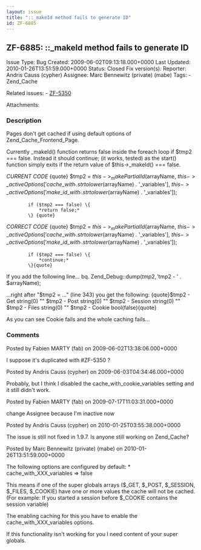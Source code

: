 ```yaml
---
layout: issue
title: "::_makeId method fails to generate ID"
id: ZF-6885
---
```


ZF-6885: ::\_makeId method fails to generate ID
-----------------------------------------------

 Issue Type: Bug Created: 2009-06-02T09:13:18.000+0000 Last Updated: 2010-01-26T13:51:59.000+0000 Status: Closed Fix version(s): 
 Reporter:  Andris Causs (cypher)  Assignee:  Marc Bennewitz (private) (mabe)  Tags: - Zend\_Cache
 
 Related issues: - [ZF-5350](/issues/browse/ZF-5350)
 
 Attachments: 
### Description

Pages don't get cached if using default options of Zend\_Cache\_Frontend\_Page.

Currently \_makeId() function returns false inside the foreach loop if $tmp2 === false. Instead it should continue; (it works, tested) as the start() function simply exits if the return value of $this->\_makeId() === false.

_CURRENT CODE_ {quote} $tmp2 = $this->_makePartialId($arrayName, $this->\_activeOptions['cache\_with_' . strtolower($arrayName) . '_variables'], $this->\_activeOptions['make\_id\_with_' . strtolower($arrayName) . '\_variables']);

 
            if ($tmp2 === false) \{
                *return false;*
            \} {quote}


_CORRECT CODE_ {quote} $tmp2 = $this->_makePartialId($arrayName, $this->\_activeOptions['cache\_with_' . strtolower($arrayName) . '_variables'], $this->\_activeOptions['make\_id\_with_' . strtolower($arrayName) . '\_variables']);

 
            if ($tmp2 === false) \{
                *continue;*
            \}{quote}


If you add the following line... bq. Zend\_Debug::dump($tmp2, '$tmp2 - ' . $arrayName);

...right after "$tmp2 = ..." (line 343) you get the following: {quote}$tmp2 - Get string(0) "" $tmp2 - Post string(0) "" $tmp2 - Session string(0) "" $tmp2 - Files string(0) "" $tmp2 - Cookie bool(false){quote}

As you can see Cookie fails and the whole caching fails...

 

 

### Comments

Posted by Fabien MARTY (fab) on 2009-06-02T13:38:06.000+0000

I suppose it's duplicated with #ZF-5350 ?

 

 

Posted by Andris Causs (cypher) on 2009-06-03T04:34:46.000+0000

Probably, but I think I disabled the cache\_with\_cookie\_variables setting and it still didn't work.

 

 

Posted by Fabien MARTY (fab) on 2009-07-17T11:03:31.000+0000

change Assignee because I'm inactive now

 

 

Posted by Andris Causs (cypher) on 2010-01-25T03:55:38.000+0000

The issue is still not fixed in 1.9.7. Is anyone still working on Zend\_Cache?

 

 

Posted by Marc Bennewitz (private) (mabe) on 2010-01-26T13:51:59.000+0000

The following options are configured by default: \* cache\_with\_XXX\_variables => false

This means if one of the super globals arrays ($\_GET, $\_POST, $\_SESSION, $\_FILES, $\_COOKIE) have one or more values the cache will not be cached. (For example: If you started a session before $\_COOKIE contains the session variable)

The enabling caching for this you have to enable the cache\_with\_XXX\_variables options.

If this functionality isn't working for you I need content of your super globals.

 

 
